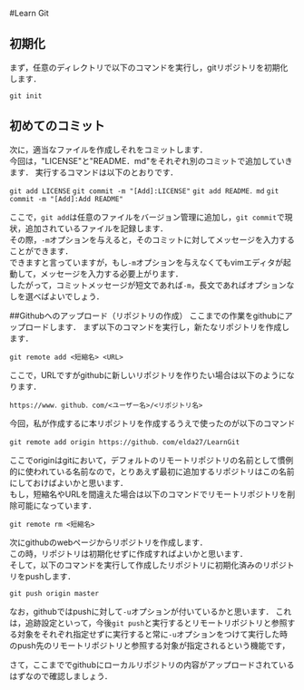#Learn Git 
## 初期化
まず，任意のディレクトリで以下のコマンドを実行し，gitリポジトリを初期化します．

`git init`

## 初めてのコミット
次に，適当なファイルを作成しそれをコミットします．  
今回は，"LICENSE"と"README．md"をそれぞれ別のコミットで追加していきます．
実行するコマンドは以下のとおりです．

`git add LICENSE`
`git commit -m "[Add]:LICENSE"`
`git add README．md`
`git commit -m "[Add]:Add README"`

ここで，`git add`は任意のファイルをバージョン管理に追加し，`git commit`で現状，追加されているファイルを記録します．  
その際，`-m`オプションを与えると，そのコミットに対してメッセージを入力することができます．  
できますと言っていますが，もし`-m`オプションを与えなくてもvimエディタが起動して，メッセージを入力する必要上がります．  
したがって，コミットメッセージが短文であれば`-m`，長文であればオプションなしを選べばよいでしょう．  

##Githubへのアップロード（リポジトリの作成）
ここまでの作業をgithubにアップロードします．
まず以下のコマンドを実行し，新たなリポジトリを作成します．

`git remote add <短縮名> <URL>`

ここで，URLですがgithubに新しいリポジトリを作りたい場合は以下のようになります．

`https://www．github．com/<ユーザー名>/<リポジトリ名>`

今回，私が作成するに本リポジトリを作成するうえで使ったのが以下のコマンド

`git remote add origin https://github．com/elda27/LearnGit`

ここでoriginはgitにおいて，デフォルトのリモートリポジトリの名前として慣例的に使われている名前なので，とりあえず最初に追加するリポジトリはこの名前にしておけばよいかと思います．  
もし，短縮名やURLを間違えた場合は以下のコマンドでリモートリポジトリを削除可能になっています．  

`git remote rm <短縮名>`

次にgithubのwebページからリポジトリを作成します．  
この時，リポジトリは初期化せずに作成すればよいかと思います．  
そして，以下のコマンドを実行して作成したリポジトリに初期化済みのリポジトリをpushします．  

`git push origin master`

なお，githubではpushに対して`-u`オプションが付いているかと思います．
これは，追跡設定といって，今後`git push`と実行するとリモートリポジトリと参照する対象をそれぞれ指定せずに実行すると常に`-u`オプションをつけて実行した時のpush先のリモートリポジトリと参照する対象が指定されるという機能です，

さて，ここまででgithubにローカルリポジトリの内容がアップロードされているはずなので確認しましょう．

